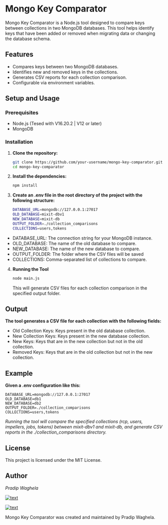 # Mongo Key Comparator

Mongo Key Comparator is a Node.js tool designed to compare keys between collections in two MongoDB databases. This tool helps identify keys that have been added or removed when migrating data or changing the database schema.

## Features

- Compares keys between two MongoDB databases.
- Identifies new and removed keys in the collections.
- Generates CSV reports for each collection comparison.
- Configurable via environment variables.

## Setup and Usage

### Prerequisites

- Node.js (Tesed with V16.20.2 | V12 or later)
- MongoDB

### Installation

1. **Clone the repository:**

   ```bash
   git clone https://github.com/your-username/mongo-key-comparator.git
   cd mongo-key-comparator
   ```

2. **Install the dependencies:**
    ```bash
    npm install
    ```
3. **Create an .env file in the root directory of the project with the following structure:**

    ```bash
    DATABASE_URL=mongodb://127.0.0.1:27017
    OLD_DATABASE=mixit-dbv1
    NEW_DATABASE=mixit-db
    OUTPUT_FOLDER=./collection_comparisons
    COLLECTIONS=users,tokens
    ```

- DATABASE_URL: The connection string for your MongoDB instance.
- OLD_DATABASE: The name of the old database to compare.
- NEW_DATABASE: The name of the new database to compare.
- OUTPUT_FOLDER: The folder where the CSV files will be saved 
- COLLECTIONS: Comma-separated list of collections to compare.


4. **Running the Tool**
    ```bash
    node main.js
    ```
    This will generate CSV files for each collection comparison in the specified output folder.

## Output ##

**The tool generates a CSV file for each collection with the following fields:**


- Old Collection Keys: Keys present in the old database collection.
- New Collection Keys: Keys present in the new database collection.
- New Keys: Keys that are in the new collection but not in the old collection.
- Removed Keys: Keys that are in the old collection but not in the new collection.

## Example ##

**Given a .env configuration like this:**

```env
DATABASE_URL=mongodb://127.0.0.1:27017
OLD_DATABASE=db1
NEW_DATABASE=db2
OUTPUT_FOLDER=./collection_comparisons
COLLECTIONS=users,tokens
```
_Running the tool will compare the specified collections (rcp, users, impellers, jobs, tokens) between mixit-dbv1 and mixit-db, and generate CSV reports in the ./collection_comparisons directory._

## License ##
This project is licensed under the MIT License.

## Author ##
*_Pradip Waghela_* 

[![text](https://img.shields.io/badge/LinkedIn-0077B5?style=for-the-badge&logo=linkedin&logoColor=white)](https://in.linkedin.com/in/pradip-waghela-a63951145)

[![text](https://img.shields.io/badge/gmail-%23DD0031.svg?&style=for-the-badge&logo=gmail&logoColor=white)](mailto:pradip.waghela787@gmail.com?)

Mongo Key Comparator was created and maintained by Pradip Waghela.